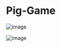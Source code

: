 # Pig-Game

![image](https://user-images.githubusercontent.com/81677957/153725257-2298456b-48a1-449e-9eb3-3c04527ea9c9.png)

![image](https://user-images.githubusercontent.com/81677957/153726057-ce9fdde4-86e7-47fc-b76b-623540ed497c.png)
